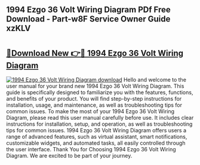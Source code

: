## 1994 Ezgo 36 Volt Wiring Diagram PDf Free Download - Part-w8F Service Owner Guide xzKLV

# <h2><a href="http://dfij6d.blite.top/?on=1994+Ezgo+36+Volt+Wiring+Diagram">🔗Download New 👉🔴 1994 Ezgo 36 Volt Wiring Diagram</a></h2>

[![1994 Ezgo 36 Volt Wiring Diagram download](https://i.imgur.com/lujVjoI.png)](http://dfij6d.blite.top/?on=1994+Ezgo+36+Volt+Wiring+Diagram)
Hello and welcome to the user manual for your brand new 1994 Ezgo 36 Volt Wiring Diagram. This guide is specifically designed to familiarize you with the features, functions, and benefits of your product. You will find step-by-step instructions for installation, usage, and maintenance, as well as troubleshooting tips for common issues. To make the most of your 1994 Ezgo 36 Volt Wiring Diagram, please read this user manual carefully before use. It includes clear instructions for installation, setup, and operation, as well as troubleshooting tips for common issues. 1994 Ezgo 36 Volt Wiring Diagram offers users a range of advanced features, such as virtual assistant, smart notifications, customizable widgets, and automated tasks, all easily controlled through the user interface. Thank You for Choosing 1994 Ezgo 36 Volt Wiring Diagram. We are excited to be part of your journey.
